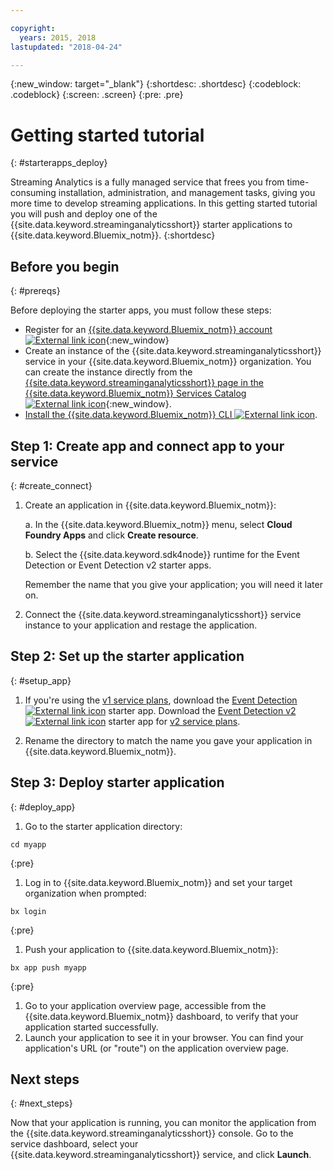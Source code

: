 ```yaml
---

copyright:
  years: 2015, 2018
lastupdated: "2018-04-24"

---
```


<!-- Attribute definitions -->
{:new_window: target="_blank"}
{:shortdesc: .shortdesc}
{:codeblock: .codeblock}
{:screen: .screen}
{:pre: .pre}

# Getting started tutorial
{: #starterapps_deploy}

Streaming Analytics is a fully managed service that frees you from time-consuming installation, administration, and management tasks, giving you more time to develop streaming applications. In this getting started tutorial you will push and deploy one of the {{site.data.keyword.streaminganalyticsshort}} starter applications to {{site.data.keyword.Bluemix_notm}}.
{:shortdesc}


## Before you begin
{: #prereqs}

Before deploying the starter apps, you must follow these steps:

* Register for an [{{site.data.keyword.Bluemix_notm}} account ![External link icon](../../icons/launch-glyph.svg "External link icon")](https://console.{DomainName}/registration){:new_window}
* Create an instance of the {{site.data.keyword.streaminganalyticsshort}} service in your {{site.data.keyword.Bluemix_notm}} organization. You can create the instance directly from the [{{site.data.keyword.streaminganalyticsshort}} page in the {{site.data.keyword.Bluemix_notm}} Services Catalog ![External link icon](../../icons/launch-glyph.svg "External link icon")](https://console.{DomainName}/catalog/services/streaming-analytics/){:new_window}.  
* [Install the {{site.data.keyword.Bluemix_notm}} CLI ![External link icon](../../icons/launch-glyph.svg "External link icon")](https://console.{DomainName}/docs/cli/reference/bluemix_cli/get_started.html#getting-started).



## Step 1: Create app and connect app to your service
{: #create_connect}

1. Create an application in {{site.data.keyword.Bluemix_notm}}:

    a. In the {{site.data.keyword.Bluemix_notm}} menu, select **Cloud Foundry Apps** and click **Create resource**.

    b. Select the {{site.data.keyword.sdk4node}} runtime for the Event Detection or Event Detection v2 starter apps.

    Remember the name that you give your application; you will need it later on.
1. Connect the {{site.data.keyword.streaminganalyticsshort}} service instance to your application and restage the application.

## Step 2: Set up the starter application
{: #setup_app}

1. If you're using the [v1 service plans](/docs/services/StreamingAnalytics/service_plans.html), download the [Event Detection ![External link icon](../../icons/launch-glyph.svg "External link icon")](https://streams-github-samples.mybluemix.net/?get=QuickStart/EventDetection) starter app. Download the [Event Detection v2 ![External link icon](../../icons/launch-glyph.svg "External link icon")](https://streams-github-samples.mybluemix.net/?get=QuickStart%2FBeta201801%2FEventDetectionV2) starter app for [v2 service plans](/docs/services/StreamingAnalytics/service_plans.html).

1. Rename the directory to match the name you gave your application in {{site.data.keyword.Bluemix_notm}}.

## Step 3: Deploy starter application
{: #deploy_app}

1. Go to the starter application directory:
  <pre><code>cd myapp</code></pre>
  {:pre}

1. Log in to {{site.data.keyword.Bluemix_notm}} and set your target organization when prompted:
  <pre><code>bx login</code></pre>
  {:pre}

1. Push your application to {{site.data.keyword.Bluemix_notm}}:
  <pre><code>bx app push myapp</code></pre>
  {:pre}

1. Go to your application overview page, accessible from the {{site.data.keyword.Bluemix_notm}} dashboard, to verify that your application started successfully.
1. Launch your application to see it in your browser. You can find your application's URL (or "route") on the application overview page.

## Next steps
{: #next_steps}

Now that your application is running, you can monitor the application from the {{site.data.keyword.streaminganalyticsshort}} console. Go to the service dashboard, select your {{site.data.keyword.streaminganalyticsshort}} service, and click **Launch**.
